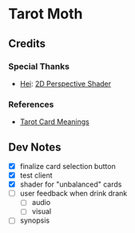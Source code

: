 # Tarot Moth


## Credits


### Special Thanks

- [Hei](https://godotshaders.com/author/hei/): [2D Perspective Shader](https://godotshaders.com/shader/2d-perspective/)

### References

- [Tarot Card Meanings](https://labyrinthos.co/blogs/tarot-card-meanings-list?srsltid=AfmBOoobQSKQ3yOKjKcpymnq0k7w8HUjkQtl3BDTnnThmWniPuVFjsr-)


## Dev Notes

- [x] finalize card selection button
- [x] test client
- [x] shader for "unbalanced" cards
- [ ] user feedback when drink drank
	- [ ] audio
	- [ ] visual
- [ ] synopsis
